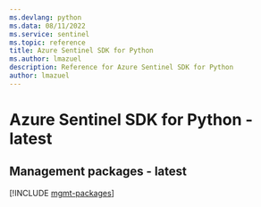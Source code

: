 ```yaml
---
ms.devlang: python
ms.data: 08/11/2022
ms.service: sentinel
ms.topic: reference
title: Azure Sentinel SDK for Python
ms.author: lmazuel
description: Reference for Azure Sentinel SDK for Python
author: lmazuel
---
```

# Azure Sentinel SDK for Python - latest

## Management packages - latest
[!INCLUDE [mgmt-packages](sentinel-mgmt-index.md)]